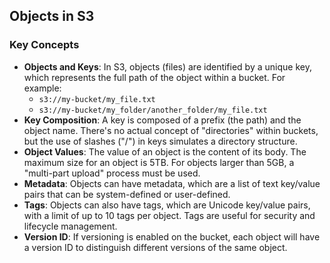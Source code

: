 ## Objects in S3

### Key Concepts

- **Objects and Keys**: In S3, objects (files) are identified by a unique key, which represents the full path of the object within a bucket. For example:
    - `s3://my-bucket/my_file.txt`
    - `s3://my-bucket/my_folder/another_folder/my_file.txt`
- **Key Composition**: A key is composed of a prefix (the path) and the object name. There's no actual concept of "directories" within buckets, but the use of slashes ("/") in keys simulates a directory structure.
- **Object Values**: The value of an object is the content of its body. The maximum size for an object is 5TB. For objects larger than 5GB, a "multi-part upload" process must be used.
- **Metadata**: Objects can have metadata, which are a list of text key/value pairs that can be system-defined or user-defined.
- **Tags**: Objects can also have tags, which are Unicode key/value pairs, with a limit of up to 10 tags per object. Tags are useful for security and lifecycle management.
- **Version ID**: If versioning is enabled on the bucket, each object will have a version ID to distinguish different versions of the same object.